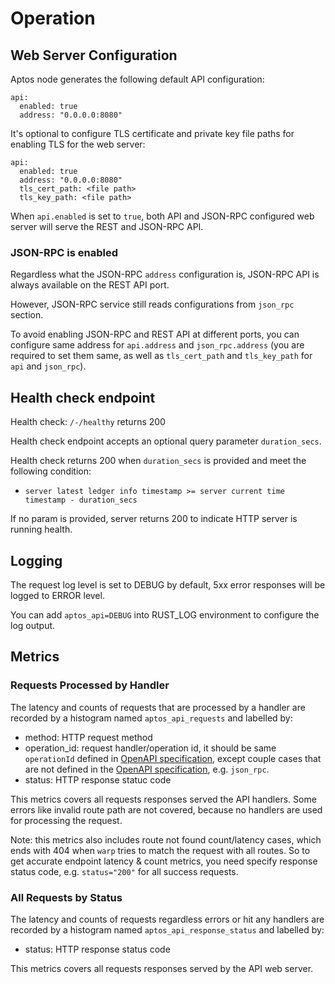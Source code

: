 # Operation

## Web Server Configuration

Aptos node generates the following default API configuration:

```
api:
  enabled: true
  address: "0.0.0.0:8080"
```

It's optional to configure TLS certificate and private key file paths for enabling TLS for the web server:
```
api:
  enabled: true
  address: "0.0.0.0:8080"
  tls_cert_path: <file path>
  tls_key_path: <file path>
```

When `api.enabled` is set to `true`, both API and JSON-RPC configured web server will serve the REST and JSON-RPC API.

### JSON-RPC is enabled

Regardless what the JSON-RPC `address` configuration is, JSON-RPC API is always available on the REST API port.

However, JSON-RPC service still reads configurations from `json_rpc` section.

To avoid enabling JSON-RPC and REST API at different ports, you can configure same address for `api.address` and
`json_rpc.address` (you are required to set them same, as well as `tls_cert_path` and `tls_key_path`
for `api` and `json_rpc`).


## Health check endpoint

Health check: `/-/healthy` returns 200

Health check endpoint accepts an optional query parameter `duration_secs`.

Health check returns 200 when `duration_secs` is provided and meet the following condition:
* `server latest ledger info timestamp >= server current time timestamp - duration_secs`

If no param is provided, server returns 200 to indicate HTTP server is running health.

## Logging

The request log level is set to DEBUG by default, 5xx error responses will be logged to ERROR level.

You can add `aptos_api=DEBUG` into RUST_LOG environment to configure the log output.


## Metrics

### Requests Processed by Handler

The latency and counts of requests that are processed by a handler are recorded by a histogram
named `aptos_api_requests` and labelled by:

* method: HTTP request method
* operation_id: request handler/operation id, it should be same `operationId` defined in [OpenAPI specification](openapi.yaml), except couple cases that are not defined in the [OpenAPI specification](openapi.yaml), e.g. `json_rpc`.
* status: HTTP response statuc code

This metrics covers all requests responses served the API handlers.
Some errors like invalid route path are not covered, because no handlers are used for processing the request.

Note: this metrics also includes route not found count/latency cases, which ends with 404 when `warp` tries to match the request with all routes. So to get accurate endpoint latency & count metrics, you need specify response status code, e.g. `status="200"` for all success requests.

### All Requests by Status

The latency and counts of requests regardless errors or hit any handlers are recorded by a histogram
named `aptos_api_response_status` and labelled by:

* status: HTTP response status code

This metrics covers all requests responses served by the API web server.
